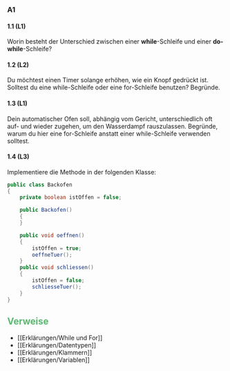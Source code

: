 ### A1
#### 1.1 (L1)
Worin besteht der Unterschied zwischen einer **while**-Schleife und einer **do-while**-Schleife?
#### 1.2 (L2)
Du möchtest einen Timer solange erhöhen, wie ein Knopf gedrückt ist. Solltest du eine while-Schleife oder eine for-Schleife benutzen? Begründe.
#### 1.3 (L1)
Dein automatischer Ofen soll, abhängig vom Gericht, unterschiedlich oft auf- und wieder zugehen, um den Wasserdampf rauszulassen. Begründe, warum du hier eine for-Schleife anstatt einer while-Schleife verwenden solltest.
#### 1.4 (L3)
Implementiere die Methode in der folgenden Klasse:
```Java
public class Backofen
{
	private boolean istOffen = false;

	public Backofen()
	{
	}

	public void oeffnen()
	{
		istOffen = true;
		oeffneTuer();
	}
	public void schliessen()
	{
		istOffen = false;
		schliesseTuer();
	}
}
```

## <span style="color:#5ABA70">Verweise</span>
+ [[Erklärungen/While und For]]
+ [[Erklärungen/Datentypen]]
+ [[Erklärungen/Klammern]]
+ [[Erklärungen/Variablen]]